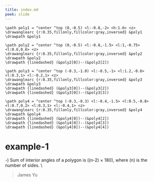 ```yaml
---
title: index.md
peek: slide
---
```

```img{id:polygon1,frame:0,viewport:2 3 4}
\path poly1 = ^center ^top (0,-0.5) <l:-0.8,-2> <h:1.6> <z>
\drawanglearc {r:0.35,fillonly,fillcolor:gray,inversed} &poly1
\drawpath &poly1
```
```img{id:polygon2,frame:0,viewport:2 3 4}
\path poly2 = ^center ^top (0,-0.5) <l:-0.8,-1.5> <l:1,-0.75> <l:0.6,0.6> <z> 
\drawanglearc {r:0.35,fillonly,fillcolor:gray,inversed} &poly2
\drawpath &poly2
\drawpath {linedashed} (&poly2[0])--(&poly2[2])
```
```img{id:polygon3,frame:0,viewport:2 3 4}
\path poly3 = ^center ^top (-0.3,-1.0) <l:-0.5,-1> <l:1.2,-0.6> <l:0.3,1> <l:-0.2,1> <z> 
\drawanglearc {r:0.35,fillonly,fillcolor:gray,inversed} &poly3
\drawpath &poly3
\drawpath {linedashed} (&poly3[0])--(&poly3[2])
\drawpath {linedashed} (&poly3[0])--(&poly3[3])
```
```img{id:polygon4,frame:0,viewport:2 3 4}
\path poly4 = ^center ^top (-0.3,-0.3) <l:-0.4,-1.5> <l:0.5,-0.8> <l:0.7,0.2> <l:0.3,1> <l:-0.4,1> <z> 
\drawanglearc {r:0.35,fillonly,fillcolor:gray,inversed} &poly4
\drawpath &poly4
\drawpath {linedashed} (&poly4[0])--(&poly4[2])
\drawpath {linedashed} (&poly4[0])--(&poly4[3])
\drawpath {linedashed} (&poly4[0])--(&poly4[4])
```

# example-1  

-) Sum of interior angles of a
  polygon is \((n-2) &times; 180\), where \(n\) is the
  number of sides.
\\
> James
> Yu
